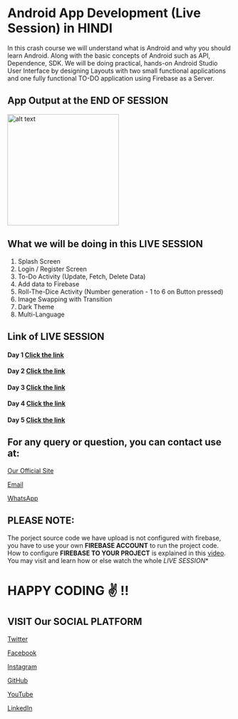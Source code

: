 # Android App Development (Live Session) in HINDI

In this crash course we will understand what is Android and why you should learn Android. Along with the basic concepts of Android such as API, Dependence, SDK. We will be doing practical, hands-on Android Studio User Interface by designing Layouts with two small functional applications and one fully functional TO-DO application using Firebase as a Server.

## App Output at the END OF SESSION
<img src="screenshot/app_output.gif" alt="alt text" width="250" height="auto">


## What we will be doing in this LIVE SESSION
1. Splash Screen
2. Login / Register Screen
3. To-Do Activity (Update, Fetch, Delete Data)
4. Add data to Firebase
5. Roll-The-Dice Activity (Number generation - 1 to 6 on Button pressed)
6. Image Swapping with Transition
7. Dark Theme
8. Multi-Language

## Link of LIVE SESSION

#### Day 1 [Click the link](https://www.youtube.com/watch?v=xEP0L_tDl0s)
#### Day 2 [Click the link](https://www.youtube.com/watch?v=zYOrjVAZ6n0&t)
#### Day 3 [Click the link](https://www.youtube.com/watch?v=Grr-B1pKRGk&t)
#### Day 4 [Click the link](https://www.youtube.com/watch?v=vFKKYu-lahI&t)
#### Day 5 [Click the link](https://www.youtube.com/watch?v=evzujHfvYpA)

## For any query or question, you can contact use at:
[Our Official Site](https://bit.ly/2BoswrF)

[Email](mailto:contact@sandytech.co.in)

[WhatsApp](https://wa.me/message/MKPPPFMJIUEFC1)


## PLEASE NOTE:
The porject source code we have upload is not configured with firebase, you have to use your own **FIREBASE ACCOUNT** to run the project code. How to configure **FIREBASE TO YOUR PROJECT** is explained in this [video](https://www.youtube.com/watch?v=Wuc7Uyrv6zQ&t). You may visit and learn how or else watch the whole *LIVE SESSION**

# HAPPY CODING  :v: !!

## VISIT Our SOCIAL PLATFORM

[Twitter](https://twitter.com/sandytech2020)

[Facebook](https://www.linkedin.com/company/sandytechofficial)

[Instagram](https://www.linkedin.com/company/sandytechofficial)

[GitHub](https://www.linkedin.com/company/sandytechofficial)

[YouTube](https://www.linkedin.com/company/sandytechofficial)

[LinkedIn](https://www.linkedin.com/company/sandytechofficial) 
